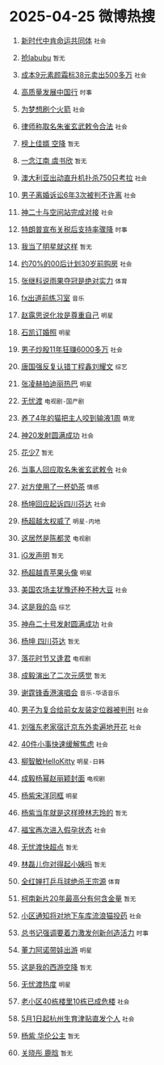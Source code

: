 # 2025-04-25 微博热搜 
1. [新时代中肯命运共同体](https://m.weibo.cn/search?containerid=100103type%3D1%26t%3D10%26q%3D%23%E6%96%B0%E6%97%B6%E4%BB%A3%E4%B8%AD%E8%82%AF%E5%91%BD%E8%BF%90%E5%85%B1%E5%90%8C%E4%BD%93%23&stream_entry_id=51&isnewpage=1&extparam=seat%3D1%26stream_entry_id%3D51%26q%3D%2523%25E6%2596%25B0%25E6%2597%25B6%25E4%25BB%25A3%25E4%25B8%25AD%25E8%2582%25AF%25E5%2591%25BD%25E8%25BF%2590%25E5%2585%25B1%25E5%2590%258C%25E4%25BD%2593%2523%26filter_type%3Drealtimehot%26cate%3D10103%26c_type%3D51%26dgr%3D0%26pos%3D0%26display_time%3D1745515469%26pre_seqid%3D17455154697930325226804) `社会` 

2. [抢labubu](https://m.weibo.cn/search?containerid=100103type%3D1%26t%3D10%26q%3D%E6%8A%A2labubu&stream_entry_id=31&isnewpage=1&extparam=seat%3D1%26realpos%3D1%26q%3D%25E6%258A%25A2labubu%26filter_type%3Drealtimehot%26dgr%3D0%26c_type%3D31%26pos%3D0%26flag%3D2%26cate%3D5001%26stream_entry_id%3D31%26lcate%3D5001%26band_rank%3D1%26display_time%3D1745515469%26pre_seqid%3D17455154697930325226804) `暂无` 

3. [成本9元素颜霜标38元卖出500多万](https://m.weibo.cn/search?containerid=100103type%3D1%26t%3D10%26q%3D%23%E6%88%90%E6%9C%AC9%E5%85%83%E7%B4%A0%E9%A2%9C%E9%9C%9C%E6%A0%8738%E5%85%83%E5%8D%96%E5%87%BA500%E5%A4%9A%E4%B8%87%23&stream_entry_id=31&isnewpage=1&extparam=seat%3D1%26realpos%3D2%26q%3D%2523%25E6%2588%2590%25E6%259C%25AC9%25E5%2585%2583%25E7%25B4%25A0%25E9%25A2%259C%25E9%259C%259C%25E6%25A0%258738%25E5%2585%2583%25E5%258D%2596%25E5%2587%25BA500%25E5%25A4%259A%25E4%25B8%2587%2523%26filter_type%3Drealtimehot%26dgr%3D0%26c_type%3D31%26pos%3D1%26flag%3D1%26cate%3D5001%26stream_entry_id%3D31%26lcate%3D5001%26band_rank%3D2%26display_time%3D1745515469%26pre_seqid%3D17455154697930325226804) `社会` 

4. [高质量发展中国行](https://m.weibo.cn/search?containerid=100103type%3D1%26t%3D10%26q%3D%23%E9%AB%98%E8%B4%A8%E9%87%8F%E5%8F%91%E5%B1%95%E4%B8%AD%E5%9B%BD%E8%A1%8C%23&stream_entry_id=31&isnewpage=1&extparam=seat%3D1%26realpos%3D3%26q%3D%2523%25E9%25AB%2598%25E8%25B4%25A8%25E9%2587%258F%25E5%258F%2591%25E5%25B1%2595%25E4%25B8%25AD%25E5%259B%25BD%25E8%25A1%258C%2523%26filter_type%3Drealtimehot%26dgr%3D0%26c_type%3D31%26pos%3D2%26flag%3D0%26cate%3D5001%26stream_entry_id%3D31%26lcate%3D5001%26band_rank%3D3%26display_time%3D1745515469%26pre_seqid%3D17455154697930325226804) `时事` 

5. [为梦想刷个火箭](https://m.weibo.cn/search?containerid=100103type%3D1%26t%3D10%26q%3D%23%E4%B8%BA%E6%A2%A6%E6%83%B3%E5%88%B7%E4%B8%AA%E7%81%AB%E7%AE%AD%23&stream_entry_id=31&isnewpage=1&extparam=seat%3D1%26stream_entry_id%3D31%26q%3D%2523%25E4%25B8%25BA%25E6%25A2%25A6%25E6%2583%25B3%25E5%2588%25B7%25E4%25B8%25AA%25E7%2581%25AB%25E7%25AE%25AD%2523%26filter_type%3Drealtimehot%26dgr%3D0%26adid%3D284063%26pos%3D3%26is_ad_pos%3D1%26topic_ad%3D1%26cate%3D5001%26band_rank%3D4%26lcate%3D5001%26c_type%3D31%26display_time%3D1745515469%26pre_seqid%3D17455154697930325226804) `社会` 

6. [律师称取名朱雀玄武敕令合法](https://m.weibo.cn/search?containerid=100103type%3D1%26t%3D10%26q%3D%23%E5%BE%8B%E5%B8%88%E7%A7%B0%E5%8F%96%E5%90%8D%E6%9C%B1%E9%9B%80%E7%8E%84%E6%AD%A6%E6%95%95%E4%BB%A4%E5%90%88%E6%B3%95%23&stream_entry_id=31&isnewpage=1&extparam=seat%3D1%26realpos%3D4%26q%3D%2523%25E5%25BE%258B%25E5%25B8%2588%25E7%25A7%25B0%25E5%258F%2596%25E5%2590%258D%25E6%259C%25B1%25E9%259B%2580%25E7%258E%2584%25E6%25AD%25A6%25E6%2595%2595%25E4%25BB%25A4%25E5%2590%2588%25E6%25B3%2595%2523%26filter_type%3Drealtimehot%26dgr%3D0%26c_type%3D31%26pos%3D4%26flag%3D1%26cate%3D5001%26stream_entry_id%3D31%26lcate%3D5001%26band_rank%3D4%26display_time%3D1745515469%26pre_seqid%3D17455154697930325226804) `社会` 

7. [榜上佳婿 空降](https://m.weibo.cn/search?containerid=100103type%3D1%26t%3D10%26q%3D%E6%A6%9C%E4%B8%8A%E4%BD%B3%E5%A9%BF+%E7%A9%BA%E9%99%8D&stream_entry_id=31&isnewpage=1&extparam=seat%3D1%26realpos%3D5%26q%3D%25E6%25A6%259C%25E4%25B8%258A%25E4%25BD%25B3%25E5%25A9%25BF%2520%25E7%25A9%25BA%25E9%2599%258D%26filter_type%3Drealtimehot%26dgr%3D0%26c_type%3D31%26pos%3D5%26flag%3D0%26cate%3D5001%26stream_entry_id%3D31%26lcate%3D5001%26band_rank%3D5%26display_time%3D1745515469%26pre_seqid%3D17455154697930325226804) `暂无` 

8. [一念江南 虞书欣](https://m.weibo.cn/search?containerid=100103type%3D1%26t%3D10%26q%3D%E4%B8%80%E5%BF%B5%E6%B1%9F%E5%8D%97+%E8%99%9E%E4%B9%A6%E6%AC%A3&stream_entry_id=31&isnewpage=1&extparam=seat%3D1%26realpos%3D6%26q%3D%25E4%25B8%2580%25E5%25BF%25B5%25E6%25B1%259F%25E5%258D%2597%2520%25E8%2599%259E%25E4%25B9%25A6%25E6%25AC%25A3%26filter_type%3Drealtimehot%26dgr%3D0%26c_type%3D31%26pos%3D6%26flag%3D0%26cate%3D5001%26stream_entry_id%3D31%26lcate%3D5001%26band_rank%3D6%26display_time%3D1745515469%26pre_seqid%3D17455154697930325226804) `暂无` 

9. [澳大利亚出动直升机扑杀750只考拉](https://m.weibo.cn/search?containerid=100103type%3D1%26t%3D10%26q%3D%23%E6%BE%B3%E5%A4%A7%E5%88%A9%E4%BA%9A%E5%87%BA%E5%8A%A8%E7%9B%B4%E5%8D%87%E6%9C%BA%E6%89%91%E6%9D%80750%E5%8F%AA%E8%80%83%E6%8B%89%23&stream_entry_id=31&isnewpage=1&extparam=seat%3D1%26realpos%3D7%26q%3D%2523%25E6%25BE%25B3%25E5%25A4%25A7%25E5%2588%25A9%25E4%25BA%259A%25E5%2587%25BA%25E5%258A%25A8%25E7%259B%25B4%25E5%258D%2587%25E6%259C%25BA%25E6%2589%2591%25E6%259D%2580750%25E5%258F%25AA%25E8%2580%2583%25E6%258B%2589%2523%26filter_type%3Drealtimehot%26dgr%3D0%26c_type%3D31%26pos%3D7%26flag%3D0%26cate%3D5001%26stream_entry_id%3D31%26lcate%3D5001%26band_rank%3D7%26display_time%3D1745515469%26pre_seqid%3D17455154697930325226804) `社会` 

10. [男子离婚诉讼6年3次被判不许离](https://m.weibo.cn/search?containerid=100103type%3D1%26t%3D10%26q%3D%23%E7%94%B7%E5%AD%90%E7%A6%BB%E5%A9%9A%E8%AF%89%E8%AE%BC6%E5%B9%B43%E6%AC%A1%E8%A2%AB%E5%88%A4%E4%B8%8D%E8%AE%B8%E7%A6%BB%23&stream_entry_id=31&isnewpage=1&extparam=seat%3D1%26realpos%3D8%26q%3D%2523%25E7%2594%25B7%25E5%25AD%2590%25E7%25A6%25BB%25E5%25A9%259A%25E8%25AF%2589%25E8%25AE%25BC6%25E5%25B9%25B43%25E6%25AC%25A1%25E8%25A2%25AB%25E5%2588%25A4%25E4%25B8%258D%25E8%25AE%25B8%25E7%25A6%25BB%2523%26filter_type%3Drealtimehot%26dgr%3D0%26c_type%3D31%26pos%3D8%26flag%3D0%26cate%3D5001%26stream_entry_id%3D31%26lcate%3D5001%26band_rank%3D8%26display_time%3D1745515469%26pre_seqid%3D17455154697930325226804) `社会` 

11. [神二十与空间站完成对接](https://m.weibo.cn/search?containerid=100103type%3D1%26t%3D10%26q%3D%23%E7%A5%9E%E4%BA%8C%E5%8D%81%E4%B8%8E%E7%A9%BA%E9%97%B4%E7%AB%99%E5%AE%8C%E6%88%90%E5%AF%B9%E6%8E%A5%23&stream_entry_id=31&isnewpage=1&extparam=seat%3D1%26realpos%3D9%26q%3D%2523%25E7%25A5%259E%25E4%25BA%258C%25E5%258D%2581%25E4%25B8%258E%25E7%25A9%25BA%25E9%2597%25B4%25E7%25AB%2599%25E5%25AE%258C%25E6%2588%2590%25E5%25AF%25B9%25E6%258E%25A5%2523%26filter_type%3Drealtimehot%26dgr%3D0%26c_type%3D31%26pos%3D9%26flag%3D1%26cate%3D5001%26stream_entry_id%3D31%26lcate%3D5001%26band_rank%3D9%26display_time%3D1745515469%26pre_seqid%3D17455154697930325226804) `社会` 

12. [特朗普宣布关税后支持率骤降](https://m.weibo.cn/search?containerid=100103type%3D1%26t%3D10%26q%3D%23%E7%89%B9%E6%9C%97%E6%99%AE%E5%AE%A3%E5%B8%83%E5%85%B3%E7%A8%8E%E5%90%8E%E6%94%AF%E6%8C%81%E7%8E%87%E9%AA%A4%E9%99%8D%23&stream_entry_id=31&isnewpage=1&extparam=seat%3D1%26realpos%3D10%26q%3D%2523%25E7%2589%25B9%25E6%259C%2597%25E6%2599%25AE%25E5%25AE%25A3%25E5%25B8%2583%25E5%2585%25B3%25E7%25A8%258E%25E5%2590%258E%25E6%2594%25AF%25E6%258C%2581%25E7%258E%2587%25E9%25AA%25A4%25E9%2599%258D%2523%26filter_type%3Drealtimehot%26dgr%3D0%26c_type%3D31%26pos%3D10%26flag%3D1%26cate%3D5001%26stream_entry_id%3D31%26lcate%3D5001%26band_rank%3D10%26display_time%3D1745515469%26pre_seqid%3D17455154697930325226804) `时事` 

13. [我当了明星就这样](https://m.weibo.cn/search?containerid=100103type%3D1%26t%3D10%26q%3D%E6%88%91%E5%BD%93%E4%BA%86%E6%98%8E%E6%98%9F%E5%B0%B1%E8%BF%99%E6%A0%B7&stream_entry_id=31&isnewpage=1&extparam=seat%3D1%26realpos%3D11%26q%3D%25E6%2588%2591%25E5%25BD%2593%25E4%25BA%2586%25E6%2598%258E%25E6%2598%259F%25E5%25B0%25B1%25E8%25BF%2599%25E6%25A0%25B7%26filter_type%3Drealtimehot%26dgr%3D0%26c_type%3D31%26pos%3D11%26flag%3D1%26cate%3D5001%26stream_entry_id%3D31%26lcate%3D5001%26band_rank%3D11%26display_time%3D1745515469%26pre_seqid%3D17455154697930325226804) `暂无` 

14. [约70%的00后计划30岁前购房](https://m.weibo.cn/search?containerid=100103type%3D1%26t%3D10%26q%3D%23%E7%BA%A670%25%E7%9A%8400%E5%90%8E%E8%AE%A1%E5%88%9230%E5%B2%81%E5%89%8D%E8%B4%AD%E6%88%BF%23&stream_entry_id=31&isnewpage=1&extparam=seat%3D1%26realpos%3D12%26q%3D%2523%25E7%25BA%25A670%2525%25E7%259A%258400%25E5%2590%258E%25E8%25AE%25A1%25E5%2588%259230%25E5%25B2%2581%25E5%2589%258D%25E8%25B4%25AD%25E6%2588%25BF%2523%26filter_type%3Drealtimehot%26dgr%3D0%26c_type%3D31%26pos%3D12%26flag%3D1%26cate%3D5001%26stream_entry_id%3D31%26lcate%3D5001%26band_rank%3D12%26display_time%3D1745515469%26pre_seqid%3D17455154697930325226804) `社会` 

15. [张继科说雨果夺冠是绝对实力](https://m.weibo.cn/search?containerid=100103type%3D1%26t%3D10%26q%3D%23%E5%BC%A0%E7%BB%A7%E7%A7%91%E8%AF%B4%E9%9B%A8%E6%9E%9C%E5%A4%BA%E5%86%A0%E6%98%AF%E7%BB%9D%E5%AF%B9%E5%AE%9E%E5%8A%9B%23&stream_entry_id=31&isnewpage=1&extparam=seat%3D1%26realpos%3D13%26q%3D%2523%25E5%25BC%25A0%25E7%25BB%25A7%25E7%25A7%2591%25E8%25AF%25B4%25E9%259B%25A8%25E6%259E%259C%25E5%25A4%25BA%25E5%2586%25A0%25E6%2598%25AF%25E7%25BB%259D%25E5%25AF%25B9%25E5%25AE%259E%25E5%258A%259B%2523%26filter_type%3Drealtimehot%26dgr%3D0%26c_type%3D31%26pos%3D13%26flag%3D2%26cate%3D5001%26stream_entry_id%3D31%26lcate%3D5001%26band_rank%3D13%26display_time%3D1745515469%26pre_seqid%3D17455154697930325226804) `体育` 

16. [fx出道前练习室](https://m.weibo.cn/search?containerid=100103type%3D1%26t%3D10%26q%3Dfx%E5%87%BA%E9%81%93%E5%89%8D%E7%BB%83%E4%B9%A0%E5%AE%A4&stream_entry_id=31&isnewpage=1&extparam=seat%3D1%26realpos%3D14%26q%3Dfx%25E5%2587%25BA%25E9%2581%2593%25E5%2589%258D%25E7%25BB%2583%25E4%25B9%25A0%25E5%25AE%25A4%26filter_type%3Drealtimehot%26dgr%3D0%26c_type%3D31%26pos%3D14%26flag%3D0%26cate%3D5001%26stream_entry_id%3D31%26lcate%3D5001%26band_rank%3D14%26display_time%3D1745515469%26pre_seqid%3D17455154697930325226804) `音乐` 

17. [赵露思说化妆是尊重自己](https://m.weibo.cn/search?containerid=100103type%3D1%26t%3D10%26q%3D%23%E8%B5%B5%E9%9C%B2%E6%80%9D%E8%AF%B4%E5%8C%96%E5%A6%86%E6%98%AF%E5%B0%8A%E9%87%8D%E8%87%AA%E5%B7%B1%23&stream_entry_id=31&isnewpage=1&extparam=seat%3D1%26realpos%3D15%26q%3D%2523%25E8%25B5%25B5%25E9%259C%25B2%25E6%2580%259D%25E8%25AF%25B4%25E5%258C%2596%25E5%25A6%2586%25E6%2598%25AF%25E5%25B0%258A%25E9%2587%258D%25E8%2587%25AA%25E5%25B7%25B1%2523%26filter_type%3Drealtimehot%26dgr%3D0%26c_type%3D31%26pos%3D15%26flag%3D0%26cate%3D5001%26stream_entry_id%3D31%26lcate%3D5001%26band_rank%3D15%26display_time%3D1745515469%26pre_seqid%3D17455154697930325226804) `明星` 

18. [石凯订婚照](https://m.weibo.cn/search?containerid=100103type%3D1%26t%3D10%26q%3D%23%E7%9F%B3%E5%87%AF%E8%AE%A2%E5%A9%9A%E7%85%A7%23&stream_entry_id=31&isnewpage=1&extparam=seat%3D1%26realpos%3D16%26q%3D%2523%25E7%259F%25B3%25E5%2587%25AF%25E8%25AE%25A2%25E5%25A9%259A%25E7%2585%25A7%2523%26filter_type%3Drealtimehot%26dgr%3D0%26c_type%3D31%26pos%3D16%26flag%3D0%26cate%3D5001%26stream_entry_id%3D31%26lcate%3D5001%26band_rank%3D16%26display_time%3D1745515469%26pre_seqid%3D17455154697930325226804) `明星` 

19. [男子炒股11年狂赚6000多万](https://m.weibo.cn/search?containerid=100103type%3D1%26t%3D10%26q%3D%23%E7%94%B7%E5%AD%90%E7%82%92%E8%82%A111%E5%B9%B4%E7%8B%82%E8%B5%9A6000%E5%A4%9A%E4%B8%87%23&stream_entry_id=31&isnewpage=1&extparam=seat%3D1%26realpos%3D17%26q%3D%2523%25E7%2594%25B7%25E5%25AD%2590%25E7%2582%2592%25E8%2582%25A111%25E5%25B9%25B4%25E7%258B%2582%25E8%25B5%259A6000%25E5%25A4%259A%25E4%25B8%2587%2523%26filter_type%3Drealtimehot%26dgr%3D0%26c_type%3D31%26pos%3D17%26flag%3D0%26cate%3D5001%26stream_entry_id%3D31%26lcate%3D5001%26band_rank%3D17%26display_time%3D1745515469%26pre_seqid%3D17455154697930325226804) `社会` 

20. [唐国强反复认错丁程鑫刘耀文](https://m.weibo.cn/search?containerid=100103type%3D1%26t%3D10%26q%3D%23%E5%94%90%E5%9B%BD%E5%BC%BA%E5%8F%8D%E5%A4%8D%E8%AE%A4%E9%94%99%E4%B8%81%E7%A8%8B%E9%91%AB%E5%88%98%E8%80%80%E6%96%87%23&stream_entry_id=31&isnewpage=1&extparam=seat%3D1%26realpos%3D18%26q%3D%2523%25E5%2594%2590%25E5%259B%25BD%25E5%25BC%25BA%25E5%258F%258D%25E5%25A4%258D%25E8%25AE%25A4%25E9%2594%2599%25E4%25B8%2581%25E7%25A8%258B%25E9%2591%25AB%25E5%2588%2598%25E8%2580%2580%25E6%2596%2587%2523%26filter_type%3Drealtimehot%26dgr%3D0%26c_type%3D31%26pos%3D18%26flag%3D0%26cate%3D5001%26stream_entry_id%3D31%26lcate%3D5001%26band_rank%3D18%26display_time%3D1745515469%26pre_seqid%3D17455154697930325226804) `综艺` 

21. [张凌赫拍迪丽热巴](https://m.weibo.cn/search?containerid=100103type%3D1%26t%3D10%26q%3D%23%E5%BC%A0%E5%87%8C%E8%B5%AB%E6%8B%8D%E8%BF%AA%E4%B8%BD%E7%83%AD%E5%B7%B4%23&stream_entry_id=31&isnewpage=1&extparam=seat%3D1%26realpos%3D19%26q%3D%2523%25E5%25BC%25A0%25E5%2587%258C%25E8%25B5%25AB%25E6%258B%258D%25E8%25BF%25AA%25E4%25B8%25BD%25E7%2583%25AD%25E5%25B7%25B4%2523%26filter_type%3Drealtimehot%26dgr%3D0%26c_type%3D31%26pos%3D19%26flag%3D0%26cate%3D5001%26stream_entry_id%3D31%26lcate%3D5001%26band_rank%3D19%26display_time%3D1745515469%26pre_seqid%3D17455154697930325226804) `明星` 

22. [无忧渡](https://m.weibo.cn/search?containerid=100103type%3D1%26t%3D10%26q%3D%E6%97%A0%E5%BF%A7%E6%B8%A1&stream_entry_id=31&isnewpage=1&extparam=seat%3D1%26realpos%3D20%26q%3D%25E6%2597%25A0%25E5%25BF%25A7%25E6%25B8%25A1%26filter_type%3Drealtimehot%26dgr%3D0%26c_type%3D31%26pos%3D20%26flag%3D0%26cate%3D5001%26stream_entry_id%3D31%26lcate%3D5001%26band_rank%3D20%26display_time%3D1745515469%26pre_seqid%3D17455154697930325226804) `电视剧-国产剧` 

23. [养了4年的猫把主人咬到输液1周](https://m.weibo.cn/search?containerid=100103type%3D1%26t%3D10%26q%3D%23%E5%85%BB%E4%BA%864%E5%B9%B4%E7%9A%84%E7%8C%AB%E6%8A%8A%E4%B8%BB%E4%BA%BA%E5%92%AC%E5%88%B0%E8%BE%93%E6%B6%B21%E5%91%A8%23&stream_entry_id=31&isnewpage=1&extparam=seat%3D1%26realpos%3D21%26q%3D%2523%25E5%2585%25BB%25E4%25BA%25864%25E5%25B9%25B4%25E7%259A%2584%25E7%258C%25AB%25E6%258A%258A%25E4%25B8%25BB%25E4%25BA%25BA%25E5%2592%25AC%25E5%2588%25B0%25E8%25BE%2593%25E6%25B6%25B21%25E5%2591%25A8%2523%26filter_type%3Drealtimehot%26dgr%3D0%26c_type%3D31%26pos%3D21%26flag%3D0%26cate%3D5001%26stream_entry_id%3D31%26lcate%3D5001%26band_rank%3D21%26display_time%3D1745515469%26pre_seqid%3D17455154697930325226804) `萌宠` 

24. [神20发射圆满成功](https://m.weibo.cn/search?containerid=100103type%3D1%26t%3D10%26q%3D%23%E7%A5%9E20%E5%8F%91%E5%B0%84%E5%9C%86%E6%BB%A1%E6%88%90%E5%8A%9F%23&stream_entry_id=31&isnewpage=1&extparam=seat%3D1%26realpos%3D22%26q%3D%2523%25E7%25A5%259E20%25E5%258F%2591%25E5%25B0%2584%25E5%259C%2586%25E6%25BB%25A1%25E6%2588%2590%25E5%258A%259F%2523%26filter_type%3Drealtimehot%26dgr%3D0%26c_type%3D31%26pos%3D22%26flag%3D0%26cate%3D5001%26stream_entry_id%3D31%26lcate%3D5001%26band_rank%3D22%26display_time%3D1745515469%26pre_seqid%3D17455154697930325226804) `社会` 

25. [花少7](https://m.weibo.cn/search?containerid=100103type%3D1%26t%3D10%26q%3D%E8%8A%B1%E5%B0%917&stream_entry_id=31&isnewpage=1&extparam=seat%3D1%26realpos%3D23%26q%3D%25E8%258A%25B1%25E5%25B0%25917%26filter_type%3Drealtimehot%26dgr%3D0%26c_type%3D31%26pos%3D23%26flag%3D0%26cate%3D5001%26stream_entry_id%3D31%26lcate%3D5001%26band_rank%3D23%26display_time%3D1745515469%26pre_seqid%3D17455154697930325226804) `暂无` 

26. [当事人回应取名朱雀玄武敕令](https://m.weibo.cn/search?containerid=100103type%3D1%26t%3D10%26q%3D%23%E5%BD%93%E4%BA%8B%E4%BA%BA%E5%9B%9E%E5%BA%94%E5%8F%96%E5%90%8D%E6%9C%B1%E9%9B%80%E7%8E%84%E6%AD%A6%E6%95%95%E4%BB%A4%23&stream_entry_id=31&isnewpage=1&extparam=seat%3D1%26realpos%3D24%26q%3D%2523%25E5%25BD%2593%25E4%25BA%258B%25E4%25BA%25BA%25E5%259B%259E%25E5%25BA%2594%25E5%258F%2596%25E5%2590%258D%25E6%259C%25B1%25E9%259B%2580%25E7%258E%2584%25E6%25AD%25A6%25E6%2595%2595%25E4%25BB%25A4%2523%26filter_type%3Drealtimehot%26dgr%3D0%26c_type%3D31%26pos%3D24%26flag%3D0%26cate%3D5001%26stream_entry_id%3D31%26lcate%3D5001%26band_rank%3D24%26display_time%3D1745515469%26pre_seqid%3D17455154697930325226804) `社会` 

27. [对方使用了一杯奶茶](https://m.weibo.cn/search?containerid=100103type%3D1%26t%3D10%26q%3D%23%E5%AF%B9%E6%96%B9%E4%BD%BF%E7%94%A8%E4%BA%86%E4%B8%80%E6%9D%AF%E5%A5%B6%E8%8C%B6%23&stream_entry_id=31&isnewpage=1&extparam=seat%3D1%26realpos%3D25%26q%3D%2523%25E5%25AF%25B9%25E6%2596%25B9%25E4%25BD%25BF%25E7%2594%25A8%25E4%25BA%2586%25E4%25B8%2580%25E6%259D%25AF%25E5%25A5%25B6%25E8%258C%25B6%2523%26filter_type%3Drealtimehot%26dgr%3D0%26c_type%3D31%26pos%3D25%26flag%3D1%26cate%3D5001%26stream_entry_id%3D31%26lcate%3D5001%26band_rank%3D25%26display_time%3D1745515469%26pre_seqid%3D17455154697930325226804) `情感` 

28. [杨坤回应起诉四川芬达](https://m.weibo.cn/search?containerid=100103type%3D1%26t%3D10%26q%3D%23%E6%9D%A8%E5%9D%A4%E5%9B%9E%E5%BA%94%E8%B5%B7%E8%AF%89%E5%9B%9B%E5%B7%9D%E8%8A%AC%E8%BE%BE%23&stream_entry_id=31&isnewpage=1&extparam=seat%3D1%26realpos%3D26%26q%3D%2523%25E6%259D%25A8%25E5%259D%25A4%25E5%259B%259E%25E5%25BA%2594%25E8%25B5%25B7%25E8%25AF%2589%25E5%259B%259B%25E5%25B7%259D%25E8%258A%25AC%25E8%25BE%25BE%2523%26filter_type%3Drealtimehot%26dgr%3D0%26c_type%3D31%26pos%3D26%26flag%3D0%26cate%3D5001%26stream_entry_id%3D31%26lcate%3D5001%26band_rank%3D26%26display_time%3D1745515469%26pre_seqid%3D17455154697930325226804) `社会` 

29. [杨超越太权威了](https://m.weibo.cn/search?containerid=100103type%3D1%26t%3D10%26q%3D%23%E6%9D%A8%E8%B6%85%E8%B6%8A%E5%A4%AA%E6%9D%83%E5%A8%81%E4%BA%86%23&stream_entry_id=31&isnewpage=1&extparam=seat%3D1%26realpos%3D27%26q%3D%2523%25E6%259D%25A8%25E8%25B6%2585%25E8%25B6%258A%25E5%25A4%25AA%25E6%259D%2583%25E5%25A8%2581%25E4%25BA%2586%2523%26filter_type%3Drealtimehot%26dgr%3D0%26c_type%3D31%26pos%3D27%26flag%3D0%26cate%3D5001%26stream_entry_id%3D31%26lcate%3D5001%26band_rank%3D27%26display_time%3D1745515469%26pre_seqid%3D17455154697930325226804) `明星-内地` 

30. [这居然是陈都灵](https://m.weibo.cn/search?containerid=100103type%3D1%26t%3D10%26q%3D%E8%BF%99%E5%B1%85%E7%84%B6%E6%98%AF%E9%99%88%E9%83%BD%E7%81%B5&stream_entry_id=31&isnewpage=1&extparam=seat%3D1%26realpos%3D28%26q%3D%25E8%25BF%2599%25E5%25B1%2585%25E7%2584%25B6%25E6%2598%25AF%25E9%2599%2588%25E9%2583%25BD%25E7%2581%25B5%26filter_type%3Drealtimehot%26dgr%3D0%26c_type%3D31%26pos%3D28%26flag%3D0%26cate%3D5001%26stream_entry_id%3D31%26lcate%3D5001%26band_rank%3D28%26display_time%3D1745515469%26pre_seqid%3D17455154697930325226804) `电视剧` 

31. [iG发声明](https://m.weibo.cn/search?containerid=100103type%3D1%26t%3D10%26q%3DiG%E5%8F%91%E5%A3%B0%E6%98%8E&stream_entry_id=31&isnewpage=1&extparam=seat%3D1%26realpos%3D29%26q%3DiG%25E5%258F%2591%25E5%25A3%25B0%25E6%2598%258E%26filter_type%3Drealtimehot%26dgr%3D0%26c_type%3D31%26pos%3D29%26flag%3D0%26cate%3D5001%26stream_entry_id%3D31%26lcate%3D5001%26band_rank%3D29%26display_time%3D1745515469%26pre_seqid%3D17455154697930325226804) `暂无` 

32. [杨超越青苹果头像](https://m.weibo.cn/search?containerid=100103type%3D1%26t%3D10%26q%3D%23%E6%9D%A8%E8%B6%85%E8%B6%8A%E9%9D%92%E8%8B%B9%E6%9E%9C%E5%A4%B4%E5%83%8F%23&stream_entry_id=31&isnewpage=1&extparam=seat%3D1%26realpos%3D30%26q%3D%2523%25E6%259D%25A8%25E8%25B6%2585%25E8%25B6%258A%25E9%259D%2592%25E8%258B%25B9%25E6%259E%259C%25E5%25A4%25B4%25E5%2583%258F%2523%26filter_type%3Drealtimehot%26dgr%3D0%26c_type%3D31%26pos%3D30%26flag%3D0%26cate%3D5001%26stream_entry_id%3D31%26lcate%3D5001%26band_rank%3D30%26display_time%3D1745515469%26pre_seqid%3D17455154697930325226804) `明星` 

33. [美国农场主犹豫还种不种大豆](https://m.weibo.cn/search?containerid=100103type%3D1%26t%3D10%26q%3D%23%E7%BE%8E%E5%9B%BD%E5%86%9C%E5%9C%BA%E4%B8%BB%E7%8A%B9%E8%B1%AB%E8%BF%98%E7%A7%8D%E4%B8%8D%E7%A7%8D%E5%A4%A7%E8%B1%86%23&stream_entry_id=31&isnewpage=1&extparam=seat%3D1%26realpos%3D31%26q%3D%2523%25E7%25BE%258E%25E5%259B%25BD%25E5%2586%259C%25E5%259C%25BA%25E4%25B8%25BB%25E7%258A%25B9%25E8%25B1%25AB%25E8%25BF%2598%25E7%25A7%258D%25E4%25B8%258D%25E7%25A7%258D%25E5%25A4%25A7%25E8%25B1%2586%2523%26filter_type%3Drealtimehot%26dgr%3D0%26c_type%3D31%26pos%3D31%26flag%3D1%26cate%3D5001%26stream_entry_id%3D31%26lcate%3D5001%26band_rank%3D31%26display_time%3D1745515469%26pre_seqid%3D17455154697930325226804) `社会` 

34. [这是我的岛](https://m.weibo.cn/search?containerid=100103type%3D1%26t%3D10%26q%3D%E8%BF%99%E6%98%AF%E6%88%91%E7%9A%84%E5%B2%9B&stream_entry_id=31&isnewpage=1&extparam=seat%3D1%26realpos%3D32%26q%3D%25E8%25BF%2599%25E6%2598%25AF%25E6%2588%2591%25E7%259A%2584%25E5%25B2%259B%26filter_type%3Drealtimehot%26dgr%3D0%26c_type%3D31%26pos%3D32%26flag%3D1%26cate%3D5001%26stream_entry_id%3D31%26lcate%3D5001%26band_rank%3D32%26display_time%3D1745515469%26pre_seqid%3D17455154697930325226804) `综艺` 

35. [神舟二十号发射圆满成功](https://m.weibo.cn/search?containerid=100103type%3D1%26t%3D10%26q%3D%23%E7%A5%9E%E8%88%9F%E4%BA%8C%E5%8D%81%E5%8F%B7%E5%8F%91%E5%B0%84%E5%9C%86%E6%BB%A1%E6%88%90%E5%8A%9F%23&stream_entry_id=31&isnewpage=1&extparam=seat%3D1%26realpos%3D33%26q%3D%2523%25E7%25A5%259E%25E8%2588%259F%25E4%25BA%258C%25E5%258D%2581%25E5%258F%25B7%25E5%258F%2591%25E5%25B0%2584%25E5%259C%2586%25E6%25BB%25A1%25E6%2588%2590%25E5%258A%259F%2523%26filter_type%3Drealtimehot%26dgr%3D0%26c_type%3D31%26pos%3D33%26flag%3D0%26cate%3D5001%26stream_entry_id%3D31%26lcate%3D5001%26band_rank%3D33%26display_time%3D1745515469%26pre_seqid%3D17455154697930325226804) `社会` 

36. [杨坤 四川芬达](https://m.weibo.cn/search?containerid=100103type%3D1%26t%3D10%26q%3D%E6%9D%A8%E5%9D%A4+%E5%9B%9B%E5%B7%9D%E8%8A%AC%E8%BE%BE&stream_entry_id=31&isnewpage=1&extparam=seat%3D1%26realpos%3D34%26q%3D%25E6%259D%25A8%25E5%259D%25A4%2520%25E5%259B%259B%25E5%25B7%259D%25E8%258A%25AC%25E8%25BE%25BE%26filter_type%3Drealtimehot%26dgr%3D0%26c_type%3D31%26pos%3D34%26flag%3D0%26cate%3D5001%26stream_entry_id%3D31%26lcate%3D5001%26band_rank%3D34%26display_time%3D1745515469%26pre_seqid%3D17455154697930325226804) `暂无` 

37. [落花时节又逢君](https://m.weibo.cn/search?containerid=100103type%3D1%26t%3D10%26q%3D%E8%90%BD%E8%8A%B1%E6%97%B6%E8%8A%82%E5%8F%88%E9%80%A2%E5%90%9B&stream_entry_id=31&isnewpage=1&extparam=seat%3D1%26realpos%3D35%26q%3D%25E8%2590%25BD%25E8%258A%25B1%25E6%2597%25B6%25E8%258A%2582%25E5%258F%2588%25E9%2580%25A2%25E5%2590%259B%26filter_type%3Drealtimehot%26dgr%3D0%26c_type%3D31%26pos%3D35%26flag%3D0%26cate%3D5001%26stream_entry_id%3D31%26lcate%3D5001%26band_rank%3D35%26display_time%3D1745515469%26pre_seqid%3D17455154697930325226804) `电视剧` 

38. [成毅演出了二次元感觉](https://m.weibo.cn/search?containerid=100103type%3D1%26t%3D10%26q%3D%E6%88%90%E6%AF%85%E6%BC%94%E5%87%BA%E4%BA%86%E4%BA%8C%E6%AC%A1%E5%85%83%E6%84%9F%E8%A7%89&stream_entry_id=31&isnewpage=1&extparam=seat%3D1%26realpos%3D36%26q%3D%25E6%2588%2590%25E6%25AF%2585%25E6%25BC%2594%25E5%2587%25BA%25E4%25BA%2586%25E4%25BA%258C%25E6%25AC%25A1%25E5%2585%2583%25E6%2584%259F%25E8%25A7%2589%26filter_type%3Drealtimehot%26dgr%3D0%26c_type%3D31%26pos%3D36%26flag%3D0%26cate%3D5001%26stream_entry_id%3D31%26lcate%3D5001%26band_rank%3D36%26display_time%3D1745515469%26pre_seqid%3D17455154697930325226804) `暂无` 

39. [谢霆锋香港演唱会](https://m.weibo.cn/search?containerid=100103type%3D1%26t%3D10%26q%3D%23%E8%B0%A2%E9%9C%86%E9%94%8B%E9%A6%99%E6%B8%AF%E6%BC%94%E5%94%B1%E4%BC%9A%23&stream_entry_id=31&isnewpage=1&extparam=seat%3D1%26realpos%3D37%26q%3D%2523%25E8%25B0%25A2%25E9%259C%2586%25E9%2594%258B%25E9%25A6%2599%25E6%25B8%25AF%25E6%25BC%2594%25E5%2594%25B1%25E4%25BC%259A%2523%26filter_type%3Drealtimehot%26dgr%3D0%26c_type%3D31%26pos%3D37%26flag%3D0%26cate%3D5001%26stream_entry_id%3D31%26lcate%3D5001%26band_rank%3D37%26display_time%3D1745515469%26pre_seqid%3D17455154697930325226804) `音乐-华语音乐` 

40. [男子为复合给前女友装定位器被判刑](https://m.weibo.cn/search?containerid=100103type%3D1%26t%3D10%26q%3D%23%E7%94%B7%E5%AD%90%E4%B8%BA%E5%A4%8D%E5%90%88%E7%BB%99%E5%89%8D%E5%A5%B3%E5%8F%8B%E8%A3%85%E5%AE%9A%E4%BD%8D%E5%99%A8%E8%A2%AB%E5%88%A4%E5%88%91%23&stream_entry_id=31&isnewpage=1&extparam=seat%3D1%26realpos%3D38%26q%3D%2523%25E7%2594%25B7%25E5%25AD%2590%25E4%25B8%25BA%25E5%25A4%258D%25E5%2590%2588%25E7%25BB%2599%25E5%2589%258D%25E5%25A5%25B3%25E5%258F%258B%25E8%25A3%2585%25E5%25AE%259A%25E4%25BD%258D%25E5%2599%25A8%25E8%25A2%25AB%25E5%2588%25A4%25E5%2588%2591%2523%26filter_type%3Drealtimehot%26dgr%3D0%26c_type%3D31%26pos%3D38%26flag%3D0%26cate%3D5001%26stream_entry_id%3D31%26lcate%3D5001%26band_rank%3D38%26display_time%3D1745515469%26pre_seqid%3D17455154697930325226804) `社会` 

41. [刘强东老家宿迁京东外卖遍地开花](https://m.weibo.cn/search?containerid=100103type%3D1%26t%3D10%26q%3D%23%E5%88%98%E5%BC%BA%E4%B8%9C%E8%80%81%E5%AE%B6%E5%AE%BF%E8%BF%81%E4%BA%AC%E4%B8%9C%E5%A4%96%E5%8D%96%E9%81%8D%E5%9C%B0%E5%BC%80%E8%8A%B1%23&stream_entry_id=31&isnewpage=1&extparam=seat%3D1%26realpos%3D39%26q%3D%2523%25E5%2588%2598%25E5%25BC%25BA%25E4%25B8%259C%25E8%2580%2581%25E5%25AE%25B6%25E5%25AE%25BF%25E8%25BF%2581%25E4%25BA%25AC%25E4%25B8%259C%25E5%25A4%2596%25E5%258D%2596%25E9%2581%258D%25E5%259C%25B0%25E5%25BC%2580%25E8%258A%25B1%2523%26filter_type%3Drealtimehot%26dgr%3D0%26c_type%3D31%26pos%3D39%26flag%3D0%26cate%3D5001%26stream_entry_id%3D31%26lcate%3D5001%26band_rank%3D39%26display_time%3D1745515469%26pre_seqid%3D17455154697930325226804) `社会` 

42. [40件小事快速缓解焦虑](https://m.weibo.cn/search?containerid=100103type%3D1%26t%3D10%26q%3D%2340%E4%BB%B6%E5%B0%8F%E4%BA%8B%E5%BF%AB%E9%80%9F%E7%BC%93%E8%A7%A3%E7%84%A6%E8%99%91%23&stream_entry_id=31&isnewpage=1&extparam=seat%3D1%26realpos%3D40%26q%3D%252340%25E4%25BB%25B6%25E5%25B0%258F%25E4%25BA%258B%25E5%25BF%25AB%25E9%2580%259F%25E7%25BC%2593%25E8%25A7%25A3%25E7%2584%25A6%25E8%2599%2591%2523%26filter_type%3Drealtimehot%26dgr%3D0%26c_type%3D31%26pos%3D40%26flag%3D1%26cate%3D5001%26stream_entry_id%3D31%26lcate%3D5001%26band_rank%3D40%26display_time%3D1745515469%26pre_seqid%3D17455154697930325226804) `社会` 

43. [柳智敏HelloKitty](https://m.weibo.cn/search?containerid=100103type%3D1%26t%3D10%26q%3D%23%E6%9F%B3%E6%99%BA%E6%95%8FHelloKitty%23&stream_entry_id=31&isnewpage=1&extparam=seat%3D1%26realpos%3D41%26q%3D%2523%25E6%259F%25B3%25E6%2599%25BA%25E6%2595%258FHelloKitty%2523%26filter_type%3Drealtimehot%26dgr%3D0%26c_type%3D31%26pos%3D41%26flag%3D1%26cate%3D5001%26stream_entry_id%3D31%26lcate%3D5001%26band_rank%3D41%26display_time%3D1745515469%26pre_seqid%3D17455154697930325226804) `明星-日韩` 

44. [成毅杨幂赵丽颖封面](https://m.weibo.cn/search?containerid=100103type%3D1%26t%3D10%26q%3D%23%E6%88%90%E6%AF%85%E6%9D%A8%E5%B9%82%E8%B5%B5%E4%B8%BD%E9%A2%96%E5%B0%81%E9%9D%A2%23&stream_entry_id=31&isnewpage=1&extparam=seat%3D1%26realpos%3D42%26q%3D%2523%25E6%2588%2590%25E6%25AF%2585%25E6%259D%25A8%25E5%25B9%2582%25E8%25B5%25B5%25E4%25B8%25BD%25E9%25A2%2596%25E5%25B0%2581%25E9%259D%25A2%2523%26filter_type%3Drealtimehot%26dgr%3D0%26c_type%3D31%26pos%3D42%26flag%3D0%26cate%3D5001%26stream_entry_id%3D31%26lcate%3D5001%26band_rank%3D42%26display_time%3D1745515469%26pre_seqid%3D17455154697930325226804) `电视剧` 

45. [杨紫宋洋同框](https://m.weibo.cn/search?containerid=100103type%3D1%26t%3D10%26q%3D%23%E6%9D%A8%E7%B4%AB%E5%AE%8B%E6%B4%8B%E5%90%8C%E6%A1%86%23&stream_entry_id=31&isnewpage=1&extparam=seat%3D1%26realpos%3D43%26q%3D%2523%25E6%259D%25A8%25E7%25B4%25AB%25E5%25AE%258B%25E6%25B4%258B%25E5%2590%258C%25E6%25A1%2586%2523%26filter_type%3Drealtimehot%26dgr%3D0%26c_type%3D31%26pos%3D43%26flag%3D1%26cate%3D5001%26stream_entry_id%3D31%26lcate%3D5001%26band_rank%3D43%26display_time%3D1745515469%26pre_seqid%3D17455154697930325226804) `明星` 

46. [杨紫当年就是这样撩林志玲的](https://m.weibo.cn/search?containerid=100103type%3D1%26t%3D10%26q%3D%E6%9D%A8%E7%B4%AB%E5%BD%93%E5%B9%B4%E5%B0%B1%E6%98%AF%E8%BF%99%E6%A0%B7%E6%92%A9%E6%9E%97%E5%BF%97%E7%8E%B2%E7%9A%84&stream_entry_id=31&isnewpage=1&extparam=seat%3D1%26realpos%3D44%26q%3D%25E6%259D%25A8%25E7%25B4%25AB%25E5%25BD%2593%25E5%25B9%25B4%25E5%25B0%25B1%25E6%2598%25AF%25E8%25BF%2599%25E6%25A0%25B7%25E6%2592%25A9%25E6%259E%2597%25E5%25BF%2597%25E7%258E%25B2%25E7%259A%2584%26filter_type%3Drealtimehot%26dgr%3D0%26c_type%3D31%26pos%3D44%26flag%3D0%26cate%3D5001%26stream_entry_id%3D31%26lcate%3D5001%26band_rank%3D44%26display_time%3D1745515469%26pre_seqid%3D17455154697930325226804) `暂无` 

47. [福宝再次进入假孕状态](https://m.weibo.cn/search?containerid=100103type%3D1%26t%3D10%26q%3D%23%E7%A6%8F%E5%AE%9D%E5%86%8D%E6%AC%A1%E8%BF%9B%E5%85%A5%E5%81%87%E5%AD%95%E7%8A%B6%E6%80%81%23&stream_entry_id=31&isnewpage=1&extparam=seat%3D1%26realpos%3D45%26q%3D%2523%25E7%25A6%258F%25E5%25AE%259D%25E5%2586%258D%25E6%25AC%25A1%25E8%25BF%259B%25E5%2585%25A5%25E5%2581%2587%25E5%25AD%2595%25E7%258A%25B6%25E6%2580%2581%2523%26filter_type%3Drealtimehot%26dgr%3D0%26c_type%3D31%26pos%3D45%26flag%3D0%26cate%3D5001%26stream_entry_id%3D31%26lcate%3D5001%26band_rank%3D45%26display_time%3D1745515469%26pre_seqid%3D17455154697930325226804) `社会` 

48. [无忧渡快超点](https://m.weibo.cn/search?containerid=100103type%3D1%26t%3D10%26q%3D%E6%97%A0%E5%BF%A7%E6%B8%A1%E5%BF%AB%E8%B6%85%E7%82%B9&stream_entry_id=31&isnewpage=1&extparam=seat%3D1%26realpos%3D46%26q%3D%25E6%2597%25A0%25E5%25BF%25A7%25E6%25B8%25A1%25E5%25BF%25AB%25E8%25B6%2585%25E7%2582%25B9%26filter_type%3Drealtimehot%26dgr%3D0%26c_type%3D31%26pos%3D46%26flag%3D0%26cate%3D5001%26stream_entry_id%3D31%26lcate%3D5001%26band_rank%3D46%26display_time%3D1745515469%26pre_seqid%3D17455154697930325226804) `暂无` 

49. [林磊儿你对得起小姨吗](https://m.weibo.cn/search?containerid=100103type%3D1%26t%3D10%26q%3D%E6%9E%97%E7%A3%8A%E5%84%BF%E4%BD%A0%E5%AF%B9%E5%BE%97%E8%B5%B7%E5%B0%8F%E5%A7%A8%E5%90%97&stream_entry_id=31&isnewpage=1&extparam=seat%3D1%26realpos%3D47%26q%3D%25E6%259E%2597%25E7%25A3%258A%25E5%2584%25BF%25E4%25BD%25A0%25E5%25AF%25B9%25E5%25BE%2597%25E8%25B5%25B7%25E5%25B0%258F%25E5%25A7%25A8%25E5%2590%2597%26filter_type%3Drealtimehot%26dgr%3D0%26c_type%3D31%26pos%3D47%26flag%3D0%26cate%3D5001%26stream_entry_id%3D31%26lcate%3D5001%26band_rank%3D47%26display_time%3D1745515469%26pre_seqid%3D17455154697930325226804) `暂无` 

50. [全红婵打乒乓球绝杀王宗源](https://m.weibo.cn/search?containerid=100103type%3D1%26t%3D10%26q%3D%23%E5%85%A8%E7%BA%A2%E5%A9%B5%E6%89%93%E4%B9%92%E4%B9%93%E7%90%83%E7%BB%9D%E6%9D%80%E7%8E%8B%E5%AE%97%E6%BA%90%23&stream_entry_id=31&isnewpage=1&extparam=seat%3D1%26realpos%3D48%26q%3D%2523%25E5%2585%25A8%25E7%25BA%25A2%25E5%25A9%25B5%25E6%2589%2593%25E4%25B9%2592%25E4%25B9%2593%25E7%2590%2583%25E7%25BB%259D%25E6%259D%2580%25E7%258E%258B%25E5%25AE%2597%25E6%25BA%2590%2523%26filter_type%3Drealtimehot%26dgr%3D0%26c_type%3D31%26pos%3D48%26flag%3D0%26cate%3D5001%26stream_entry_id%3D31%26lcate%3D5001%26band_rank%3D48%26display_time%3D1745515469%26pre_seqid%3D17455154697930325226804) `体育` 

51. [柯南新片20年最高分有何含金量](https://m.weibo.cn/search?containerid=100103type%3D1%26t%3D10%26q%3D%E6%9F%AF%E5%8D%97%E6%96%B0%E7%89%8720%E5%B9%B4%E6%9C%80%E9%AB%98%E5%88%86%E6%9C%89%E4%BD%95%E5%90%AB%E9%87%91%E9%87%8F&stream_entry_id=31&isnewpage=1&extparam=seat%3D1%26realpos%3D49%26q%3D%25E6%259F%25AF%25E5%258D%2597%25E6%2596%25B0%25E7%2589%258720%25E5%25B9%25B4%25E6%259C%2580%25E9%25AB%2598%25E5%2588%2586%25E6%259C%2589%25E4%25BD%2595%25E5%2590%25AB%25E9%2587%2591%25E9%2587%258F%26filter_type%3Drealtimehot%26is_ai_ask%3D1%26c_type%3D31%26pos%3D49%26flag%3D0%26stream_entry_id%3D31%26cate%3D5001%26band_rank%3D49%26lcate%3D5001%26dgr%3D0%26display_time%3D1745515469%26pre_seqid%3D17455154697930325226804) `暂无` 

52. [小区通知将对地下车库流浪猫投药](https://m.weibo.cn/search?containerid=100103type%3D1%26t%3D10%26q%3D%23%E5%B0%8F%E5%8C%BA%E9%80%9A%E7%9F%A5%E5%B0%86%E5%AF%B9%E5%9C%B0%E4%B8%8B%E8%BD%A6%E5%BA%93%E6%B5%81%E6%B5%AA%E7%8C%AB%E6%8A%95%E8%8D%AF%23&stream_entry_id=31&isnewpage=1&extparam=seat%3D1%26realpos%3D50%26q%3D%2523%25E5%25B0%258F%25E5%258C%25BA%25E9%2580%259A%25E7%259F%25A5%25E5%25B0%2586%25E5%25AF%25B9%25E5%259C%25B0%25E4%25B8%258B%25E8%25BD%25A6%25E5%25BA%2593%25E6%25B5%2581%25E6%25B5%25AA%25E7%258C%25AB%25E6%258A%2595%25E8%258D%25AF%2523%26filter_type%3Drealtimehot%26dgr%3D0%26c_type%3D31%26pos%3D50%26flag%3D0%26cate%3D5001%26stream_entry_id%3D31%26lcate%3D5001%26band_rank%3D50%26display_time%3D1745515469%26pre_seqid%3D17455154697930325226804) `社会` 

53. [总书记强调要着力激发创新创造活力](https://m.weibo.cn/search?containerid=100103type%3D1%26t%3D10%26q%3D%23%E6%80%BB%E4%B9%A6%E8%AE%B0%E5%BC%BA%E8%B0%83%E8%A6%81%E7%9D%80%E5%8A%9B%E6%BF%80%E5%8F%91%E5%88%9B%E6%96%B0%E5%88%9B%E9%80%A0%E6%B4%BB%E5%8A%9B%23&stream_entry_id=51&isnewpage=1&extparam=seat%3D1%26cate%3D10103%26pos%3D0%26filter_type%3Drealtimehot%26stream_entry_id%3D51%26c_type%3D51%26q%3D%2523%25E6%2580%25BB%25E4%25B9%25A6%25E8%25AE%25B0%25E5%25BC%25BA%25E8%25B0%2583%25E8%25A6%2581%25E7%259D%2580%25E5%258A%259B%25E6%25BF%2580%25E5%258F%2591%25E5%2588%259B%25E6%2596%25B0%25E5%2588%259B%25E9%2580%25A0%25E6%25B4%25BB%25E5%258A%259B%2523%26dgr%3D0%26display_time%3D1745512416%26pre_seqid%3D17455124168070312261144) `时事` 

54. [董力阿诺带娃出游](https://m.weibo.cn/search?containerid=100103type%3D1%26t%3D10%26q%3D%23%E8%91%A3%E5%8A%9B%E9%98%BF%E8%AF%BA%E5%B8%A6%E5%A8%83%E5%87%BA%E6%B8%B8%23&stream_entry_id=31&isnewpage=1&extparam=seat%3D1%26realpos%3D20%26q%3D%2523%25E8%2591%25A3%25E5%258A%259B%25E9%2598%25BF%25E8%25AF%25BA%25E5%25B8%25A6%25E5%25A8%2583%25E5%2587%25BA%25E6%25B8%25B8%2523%26dgr%3D0%26stream_entry_id%3D31%26band_rank%3D20%26pos%3D19%26filter_type%3Drealtimehot%26flag%3D1%26lcate%3D5001%26c_type%3D31%26cate%3D5001%26display_time%3D1745512416%26pre_seqid%3D17455124168070312261144) `明星` 

55. [这是我的西游空降](https://m.weibo.cn/search?containerid=100103type%3D1%26t%3D10%26q%3D%E8%BF%99%E6%98%AF%E6%88%91%E7%9A%84%E8%A5%BF%E6%B8%B8%E7%A9%BA%E9%99%8D&stream_entry_id=31&isnewpage=1&extparam=seat%3D1%26realpos%3D35%26q%3D%25E8%25BF%2599%25E6%2598%25AF%25E6%2588%2591%25E7%259A%2584%25E8%25A5%25BF%25E6%25B8%25B8%25E7%25A9%25BA%25E9%2599%258D%26dgr%3D0%26stream_entry_id%3D31%26band_rank%3D35%26pos%3D34%26filter_type%3Drealtimehot%26flag%3D0%26lcate%3D5001%26c_type%3D31%26cate%3D5001%26display_time%3D1745512416%26pre_seqid%3D17455124168070312261144) `暂无` 

56. [无忧渡热度](https://m.weibo.cn/search?containerid=100103type%3D1%26t%3D10%26q%3D%E6%97%A0%E5%BF%A7%E6%B8%A1%E7%83%AD%E5%BA%A6&stream_entry_id=31&isnewpage=1&extparam=seat%3D1%26realpos%3D37%26q%3D%25E6%2597%25A0%25E5%25BF%25A7%25E6%25B8%25A1%25E7%2583%25AD%25E5%25BA%25A6%26dgr%3D0%26stream_entry_id%3D31%26band_rank%3D37%26pos%3D36%26filter_type%3Drealtimehot%26flag%3D0%26lcate%3D5001%26c_type%3D31%26cate%3D5001%26display_time%3D1745512416%26pre_seqid%3D17455124168070312261144) `明星` 

57. [老小区40栋楼里10栋已成危楼](https://m.weibo.cn/search?containerid=100103type%3D1%26t%3D10%26q%3D%23%E8%80%81%E5%B0%8F%E5%8C%BA40%E6%A0%8B%E6%A5%BC%E9%87%8C10%E6%A0%8B%E5%B7%B2%E6%88%90%E5%8D%B1%E6%A5%BC%23&stream_entry_id=31&isnewpage=1&extparam=seat%3D1%26realpos%3D45%26q%3D%2523%25E8%2580%2581%25E5%25B0%258F%25E5%258C%25BA40%25E6%25A0%258B%25E6%25A5%25BC%25E9%2587%258C10%25E6%25A0%258B%25E5%25B7%25B2%25E6%2588%2590%25E5%258D%25B1%25E6%25A5%25BC%2523%26dgr%3D0%26stream_entry_id%3D31%26band_rank%3D45%26pos%3D44%26filter_type%3Drealtimehot%26flag%3D0%26lcate%3D5001%26c_type%3D31%26cate%3D5001%26display_time%3D1745512416%26pre_seqid%3D17455124168070312261144) `社会` 

58. [5月1日起杭州生育津贴直发个人](https://m.weibo.cn/search?containerid=100103type%3D1%26t%3D10%26q%3D%235%E6%9C%881%E6%97%A5%E8%B5%B7%E6%9D%AD%E5%B7%9E%E7%94%9F%E8%82%B2%E6%B4%A5%E8%B4%B4%E7%9B%B4%E5%8F%91%E4%B8%AA%E4%BA%BA%23&stream_entry_id=31&isnewpage=1&extparam=seat%3D1%26realpos%3D48%26q%3D%25235%25E6%259C%25881%25E6%2597%25A5%25E8%25B5%25B7%25E6%259D%25AD%25E5%25B7%259E%25E7%2594%259F%25E8%2582%25B2%25E6%25B4%25A5%25E8%25B4%25B4%25E7%259B%25B4%25E5%258F%2591%25E4%25B8%25AA%25E4%25BA%25BA%2523%26dgr%3D0%26stream_entry_id%3D31%26band_rank%3D48%26pos%3D47%26filter_type%3Drealtimehot%26flag%3D0%26lcate%3D5001%26c_type%3D31%26cate%3D5001%26display_time%3D1745512416%26pre_seqid%3D17455124168070312261144) `社会` 

59. [杨紫 华伦公主](https://m.weibo.cn/search?containerid=100103type%3D1%26t%3D10%26q%3D%E6%9D%A8%E7%B4%AB+%E5%8D%8E%E4%BC%A6%E5%85%AC%E4%B8%BB&stream_entry_id=31&isnewpage=1&extparam=seat%3D1%26realpos%3D49%26q%3D%25E6%259D%25A8%25E7%25B4%25AB%2520%25E5%258D%258E%25E4%25BC%25A6%25E5%2585%25AC%25E4%25B8%25BB%26dgr%3D0%26stream_entry_id%3D31%26band_rank%3D49%26pos%3D48%26filter_type%3Drealtimehot%26flag%3D0%26lcate%3D5001%26c_type%3D31%26cate%3D5001%26display_time%3D1745512416%26pre_seqid%3D17455124168070312261144) `暂无` 

60. [关晓彤 鹿晗](https://m.weibo.cn/search?containerid=100103type%3D1%26t%3D10%26q%3D%E5%85%B3%E6%99%93%E5%BD%A4+%E9%B9%BF%E6%99%97&stream_entry_id=31&isnewpage=1&extparam=seat%3D1%26realpos%3D50%26q%3D%25E5%2585%25B3%25E6%2599%2593%25E5%25BD%25A4%2520%25E9%25B9%25BF%25E6%2599%2597%26dgr%3D0%26stream_entry_id%3D31%26band_rank%3D50%26pos%3D49%26filter_type%3Drealtimehot%26flag%3D0%26lcate%3D5001%26c_type%3D31%26cate%3D5001%26display_time%3D1745512416%26pre_seqid%3D17455124168070312261144) `暂无` 
